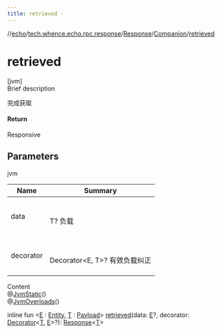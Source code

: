 ```yaml
---
title: retrieved -
---
```

//[echo](../../../index.md)/[tech.whence.echo.rpc.response](../../index.md)/[Response](../index.md)/[Companion](index.md)/[retrieved](retrieved.md)



# retrieved  
[jvm]  
Brief description  


完成获取



#### Return  


Responsive



## Parameters  
  
jvm  
  
|  Name|  Summary| 
|---|---|
| data| <br><br>T? 负载<br><br>
| decorator| <br><br>Decorator<E, T>? 有效负载纠正<br><br>
  
  
Content  
@[JvmStatic](https://kotlinlang.org/api/latest/jvm/stdlib/kotlin.jvm/-jvm-static/index.html)()  
@[JvmOverloads](https://kotlinlang.org/api/latest/jvm/stdlib/kotlin.jvm/-jvm-overloads/index.html)()  
  
inline fun <[E](retrieved.md) : [Entity](../../../tech.whence.echo.dal.entity/-entity/index.md), [T](retrieved.md) : [Payload](../../../tech.whence.echo.rpc.payload/-payload/index.md)> [retrieved](retrieved.md)(data: [E](retrieved.md)?, decorator: [Decorator](../../-decorator/index.md)<[T](retrieved.md), [E](retrieved.md)>?): [Response](../index.md)<[T](retrieved.md)>  



